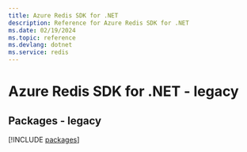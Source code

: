 ```yaml
---
title: Azure Redis SDK for .NET
description: Reference for Azure Redis SDK for .NET
ms.date: 02/19/2024
ms.topic: reference
ms.devlang: dotnet
ms.service: redis
---
```

# Azure Redis SDK for .NET - legacy
## Packages - legacy
[!INCLUDE [packages](redis-index.md)]